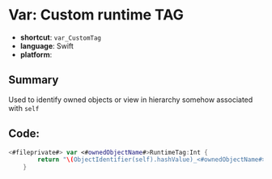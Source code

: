 # Var: Custom runtime TAG 
- **shortcut**: `var_CustomTag`
- **language**: Swift
- **platform**: 

## Summary
Used to identify owned objects or view in hierarchy somehow associated  with `self`

## Code:
```swift
<#fileprivate#> var <#ownedObjectName#>RuntimeTag:Int {
        return "\(ObjectIdentifier(self).hashValue)_<#ownedObjectName#>".hashValue
    }
```